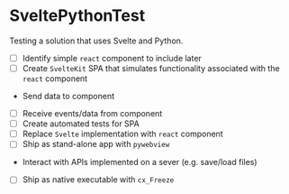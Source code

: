 # SveltePythonTest
Testing a solution that uses Svelte and Python.



- [ ] Identify simple `react` component to include later
- [ ] Create `SvelteKit` SPA that simulates functionality associated with the `react` component
- Send data to component
- [ ] Receive events/data from component
- [ ] Create automated tests for SPA
- [ ] Replace `Svelte` implementation with `react` component
- [ ] Ship as stand-alone app with `pywebview`
- Interact with APIs implemented on a sever (e.g. save/load files)
- [ ] Ship as native executable with `cx_Freeze`
